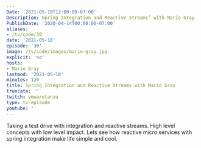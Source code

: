 ```yaml
---
Date: '2021-05-19T12:00:00-07:00'
Description: Spring Integration and Reactive Streams’ with Mario Gray
PublishDate: '2020-04-14T00:00:00-07:00'
aliases:
- /tv/code/30
date: '2021-05-18'
episode: '30'
image: /tv/code/images/mario-gray.jpg
explicit: 'no'
hosts:
- Mario Gray
lastmod: '2021-05-18'
minutes: 120
title: Spring Integration and Reactive Streams with Mario Gray
truncate: ''
twitch: vmwaretanzu
type: tv-episode
youtube: ''
---
```


Taking a test drive with integration and reactive streams. High level concepts with low level impact. Lets see how reactive micro services with spring integration make life simple and cool.